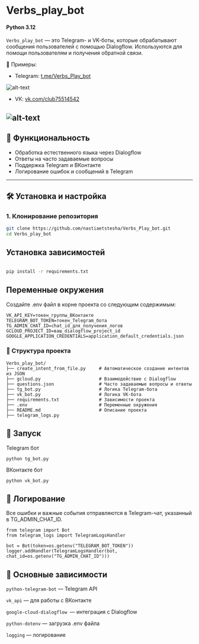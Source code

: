 # Verbs_play_bot
#### Python 3.12
`Verbs_play_bot` — это Telegram- и VK-боты, которые обрабатывают сообщения пользователей с помощью Dialogflow. Используются для помощи пользователям и получения обратной связи.

📌 Примеры:
- Telegram: [t.me/Verbs_Play_bot](https://t.me/Verbs_Play_bot)

![alt-text](link)

- VK: [vk.com/club75514542](https://vk.com/club75514542)

![alt-text](link)
---

## 🚀 Функциональность

- Обработка естественного языка через Dialogflow
- Ответы на часто задаваемые вопросы
- Поддержка Telegram и ВКонтакте
- Логирование ошибок и сообщений в Telegram

---

## 🛠️ Установка и настройка

### 1. Клонирование репозитория
```bash
git clone https://github.com/nastiaetstesha/Verbs_Play_bot.git
cd Verbs_play_bot
```
## Установка зависимостей
```bash

pip install -r requirements.txt
```

## Переменные окружения
Создайте .env файл в корне проекта со следующим содержимым:

```
VK_API_KEY=токен_группы_ВКонтакте
TELEGRAM_BOT_TOKEN=токен_Telegram_бота
TG_ADMIN_CHAT_ID=chat_id_для_получения_логов
GCLOUD_PROJECT_ID=ваш_dialogflow_project_id
GOOGLE_APPLICATION_CREDENTIALS=application_default_credentials.json
```

### 📁 Структура проекта
```
Verbs_play_bot/
├── create_intent_from_file.py     # Автоматическое создание интентов из JSON
├── gcloud.py                      # Взаимодействие с Dialogflow
├── questions.json                 # Часто задаваемые вопросы и ответы
├── tg_bot.py                      # Логика Telegram-бота
├── vk_bot.py                      # Логика VK-бота
├── requirements.txt               # Зависимости проекта
├── .env                           # Переменные окружения
├── README.md                      # Описание проекта
├── telegram_logs.py
```

## 🔧 Запуск
Telegram бот

`python tg_bot.py`

ВКонтакте бот

`python vk_bot.py`

## 📡 Логирование
Все ошибки и важные события отправляются в Telegram-чат, указанный в TG_ADMIN_CHAT_ID.

```
from telegram import Bot
from telegram_logs import TelegramLogsHandler

bot = Bot(token=os.getenv("TELEGRAM_BOT_TOKEN"))
logger.addHandler(TelegramLogsHandler(bot, chat_id=os.getenv("TG_ADMIN_CHAT_ID")))
```

## 📌 Основные зависимости
`python-telegram-bot` — Telegram API

`vk_api` — для работы с ВКонтакте

`google-cloud-dialogflow `— интеграция с Dialogflow

`python-dotenv` — загрузка .env файла

`logging` — логирование